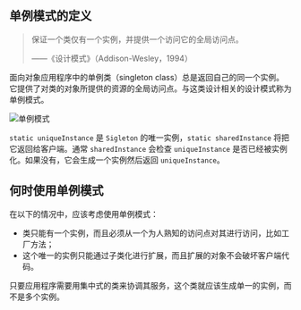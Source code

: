 ## 单例模式的定义

> 保证一个类仅有一个实例，并提供一个访问它的全局访问点。
>
> ——《设计模式》（Addison-Wesley，1994）

面向对象应用程序中的单例类（singleton class）总是返回自己的同一个实例。它提供了对类的对象所提供的资源的全局访问点。与这类设计相关的设计模式称为单例模式。

![单例模式](https://blog-andy0570-1256077835.cos.ap-shanghai.myqcloud.com/site_Images/040253.png)

`static uniqueInstance` 是 `Sigleton` 的唯一实例，`static sharedInstance` 将把它返回给客户端。通常 `sharedInstance` 会检查 `uniqueInstance` 是否已经被实例化。如果没有，它会生成一个实例然后返回 `uniqueInstance`。



## 何时使用单例模式

在以下的情况中，应该考虑使用单例模式：

* 类只能有一个实例，而且必须从一个为人熟知的访问点对其进行访问，比如工厂方法；
* 这个唯一的实例只能通过子类化进行扩展，而且扩展的对象不会破坏客户端代码。

只要应用程序需要用集中式的类来协调其服务，这个类就应该生成单一的实例，而不是多个实例。